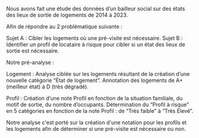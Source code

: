 Nous avons fait une étude des données d’un bailleur social sur des états des lieux de sortie de logements de 2014 à 2023. 

Afin de répondre au 2 problématique suivante :

Sujet A : 
  Cibler les logements où une pré-visite est nécessaire.
Sujet B : 
  Identifier un profil de locataire à risque pour cibler si un état des lieux de sortie est nécessaire.

Notre pré-analyse :

Logement :
Analyse ciblée sur les logements résultant de la création d’une nouvelle catégorie “État de logement”. 
Annotation des logements de A+ (meilleur état)  à D (très dégradé). 

Profil :
Création d’une note Profil en fonction de la situation familiale, du motif de sortie, du nombre d’occupants. 
Détermination du “Profil à risque” en 5 catégories en fonction de la note Profil : de “Très faible” à “Très Élevé”.

Notre analyse c'est porté sur la création d'une notation pour les profils et les logements afin de déterminer si une pré-visite est nécessaire ou non.






